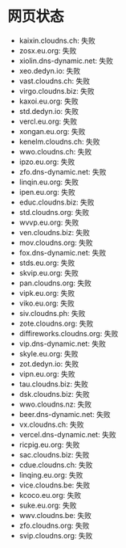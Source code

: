 # 网页状态
- kaixin.cloudns.ch: 失败
- zosx.eu.org: 失败
- xiolin.dns-dynamic.net: 失败
- xeo.dedyn.io: 失败
- vast.cloudns.ch: 失败
- virgo.cloudns.biz: 失败
- kaxoi.eu.org: 失败
- std.dedyn.io: 失败
- vercl.eu.org: 失败
- xongan.eu.org: 失败
- kenelm.cloudns.ch: 失败
- wwo.cloudns.ch: 失败
- ipzo.eu.org: 失败
- zfo.dns-dynamic.net: 失败
- linqin.eu.org: 失败
- ipen.eu.org: 失败
- educ.cloudns.biz: 失败
- std.cloudns.org: 失败
- wvvp.eu.org: 失败
- ven.cloudns.biz: 失败
- mov.cloudns.org: 失败
- fox.dns-dynamic.net: 失败
- stds.eu.org: 失败
- skvip.eu.org: 失败
- pan.cloudns.org: 失败
- vipk.eu.org: 失败
- viko.eu.org: 失败
- siv.cloudns.ph: 失败
- zote.cloudns.org: 失败
- diffireworks.cloudns.org: 失败
- vip.dns-dynamic.net: 失败
- skyle.eu.org: 失败
- zot.dedyn.io: 失败
- vipn.eu.org: 失败
- tau.cloudns.biz: 失败
- dsk.cloudns.biz: 失败
- wwo.cloudns.nz: 失败
- beer.dns-dynamic.net: 失败
- vx.cloudns.ch: 失败
- vercel.dns-dynamic.net: 失败
- ricpig.eu.org: 失败
- sac.cloudns.biz: 失败
- cdue.cloudns.ch: 失败
- linqing.eu.org: 失败
- vice.cloudns.be: 失败
- kcoco.eu.org: 失败
- suke.eu.org: 失败
- wwv.cloudns.be: 失败
- zfo.cloudns.org: 失败
- svip.cloudns.org: 失败
